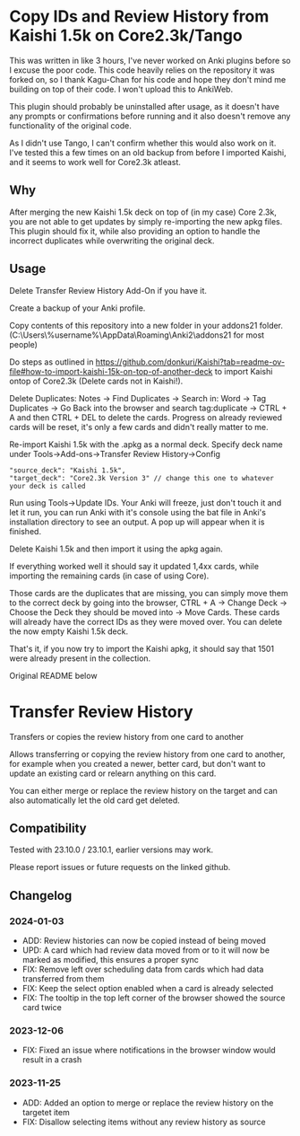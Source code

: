 # Copy IDs and Review History from Kaishi 1.5k on Core2.3k/Tango

This was written in like 3 hours, I've never worked on Anki plugins before so I excuse the poor code. This code heavily relies on the repository it was forked on, so I thank Kagu-Chan for his code and hope they don't mind me building on top of their code. I won't upload this to AnkiWeb.

This plugin should probably be uninstalled after usage, as it doesn't have any prompts or confirmations before running and it also doesn't remove any functionality of the original code.

As I didn't use Tango, I can't confirm whether this would also work on it. I've tested this a few times on an old backup from before I imported Kaishi, and it seems to work well for Core2.3k atleast.

## Why
After merging the new Kaishi 1.5k deck on top of (in my case) Core 2.3k, you are not able to get updates by simply re-importing the new apkg files. This plugin should fix it, while also providing an option to handle the incorrect duplicates while overwriting the original deck.

## Usage
Delete Transfer Review History Add-On if you have it.

Create a backup of your Anki profile.

Copy contents of this repository into a new folder in your addons21 folder. 
(C:\Users\\%username%\AppData\Roaming\Anki2\addons21 for most people)

Do steps as outlined in https://github.com/donkuri/Kaishi?tab=readme-ov-file#how-to-import-kaishi-15k-on-top-of-another-deck to import Kaishi ontop of Core2.3k (Delete cards not in Kaishi!).

Delete Duplicates: Notes -> Find Duplicates -> Search in: Word -> Tag Duplicates -> Go Back into the browser and search tag:duplicate -> CTRL + A and then CTRL + DEL to delete the cards. Progress on already reviewed cards will be reset, it's only a few cards and didn't really matter to me.

Re-import Kaishi 1.5k with the .apkg as a normal deck. Specify deck name under Tools->Add-ons->Transfer Review History->Config

```
"source_deck": "Kaishi 1.5k", 
"target_deck": "Core2.3k Version 3" // change this one to whatever your deck is called
```

Run using Tools->Update IDs. Your Anki will freeze, just don't touch it and let it run, you can run Anki with it's console using the bat file in Anki's installation directory to see an output. A pop up will appear when it is finished.

Delete Kaishi 1.5k and then import it using the apkg again.

If everything worked well it should say it updated 1,4xx⁩ cards, while importing the remaining cards (in case of using Core).

Those cards are the duplicates that are missing, you can simply move them to the correct deck by going into the browser, CTRL + A -> Change Deck -> Choose the Deck they should be moved into -> Move Cards. These cards will already have the correct IDs as they were moved over. You can delete the now empty Kaishi 1.5k deck.

That's it, if you now try to import the Kaishi apkg, it should say that 1501 were already present in the collection.

Original README below
# Transfer Review History

Transfers or copies the review history from one card to another

Allows transferring or copying the review history from one card to another, for example when you created a newer, better card, but don't want to update an existing card or relearn anything on this card.

You can either merge or replace the review history on the target and can also automatically let the old card get deleted.

## Compatibility

Tested with 23.10.0 / 23.10.1, earlier versions may work.

Please report issues or future requests on the linked github.

## Changelog

### 2024-01-03

- ADD: Review histories can now be copied instead of being moved
- UPD: A card which had review data moved from or to it will now be marked as modified, this ensures a proper sync
- FIX: Remove left over scheduling data from cards which had data transferred from them
- FIX: Keep the select option enabled when a card is already selected
- FIX: The tooltip in the top left corner of the browser showed the source card twice

### 2023-12-06

- FIX: Fixed an issue where notifications in the browser window would result in a crash

### 2023-11-25

- ADD: Added an option to merge or replace the review history on the targetet item
- FIX: Disallow selecting items without any review history as source
